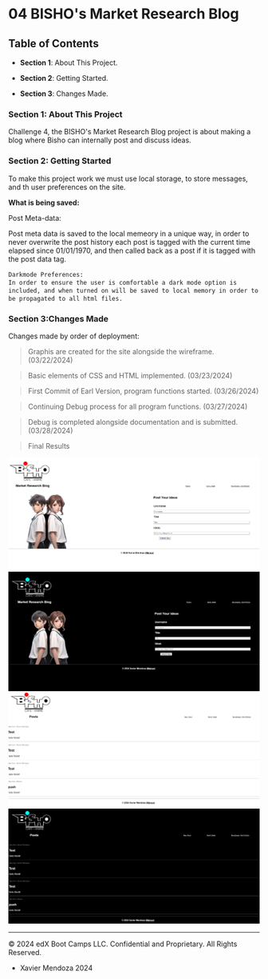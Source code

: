# 04 BISHO's Market Research Blog

## Table of Contents

* **Section 1**: About This Project.

* **Section 2**: Getting Started.

* **Section 3**: Changes Made.

### Section 1: About This Project

Challenge 4, the BISHO's Market Research Blog project is about making a blog where Bisho can internally post and discuss ideas.

### Section 2: Getting Started

To make this project work we must use local storage, to store messages, and th user preferences on the site.

**What is being saved:**

Post Meta-data:

Post meta data is saved to the local memeory in a unique way, in order to never overwrite the post history each post is tagged with the current time elapsed since 01/01/1970, and then called back as a post if it is tagged with the post data tag. 

```
Darkmode Preferences:
In order to ensure the user is comfortable a dark mode option is included, and when turned on will be saved to local memory in order to be propagated to all html files.
```


### Section 3:Changes Made

Changes made by order of deployment:

>Graphis are created for the site alongside the wireframe. (03/22/2024)

>Basic elements of CSS and HTML implemented. (03/23/2024)

>First Commit of Earl Version, program functions started. (03/26/2024)

>Continuing Debug process for all  program functions. (03/27/2024)

>Debug is completed alongside documentation and is submitted. (03/28/2024)


>Final Results

![1](./assets/images/Screenshot%202024-03-28%20215109.png)
![2](./assets/images/Screenshot%202024-03-28%20215035.png)
![3](./assets/images/Screenshot%202024-03-28%20215145.png)
![4](./assets/images/Screenshot%202024-03-28%20215205.png)

---
© 2024 edX Boot Camps LLC. Confidential and Proprietary. All Rights Reserved.
- Xavier Mendoza 2024